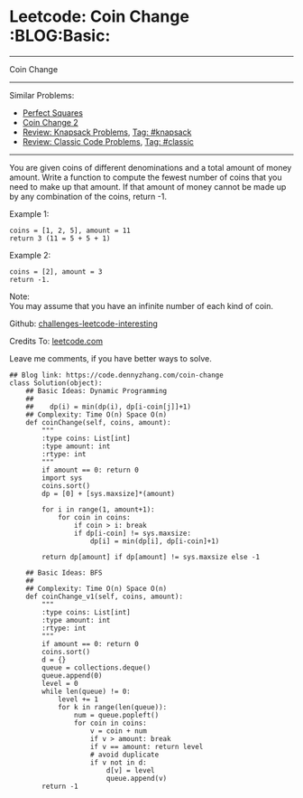 # Leetcode: Coin Change     :BLOG:Basic:


---

Coin Change  

---

Similar Problems:  
-   [Perfect Squares](https://code.dennyzhang.com/perfect-squares)
-   [Coin Change 2](https://code.dennyzhang.com/coin-change-2)
-   [Review: Knapsack Problems](https://code.dennyzhang.com/review-knapsack), [Tag: #knapsack](https://code.dennyzhang.com/tag/knapsack)
-   [Review: Classic Code Problems](https://code.dennyzhang.com/review-classic), [Tag: #classic](https://code.dennyzhang.com/tag/classic)

---

You are given coins of different denominations and a total amount of money amount. Write a function to compute the fewest number of coins that you need to make up that amount. If that amount of money cannot be made up by any combination of the coins, return -1.  

Example 1:  

    coins = [1, 2, 5], amount = 11
    return 3 (11 = 5 + 5 + 1)

Example 2:  

    coins = [2], amount = 3
    return -1.

Note:  
You may assume that you have an infinite number of each kind of coin.  

Github: [challenges-leetcode-interesting](https://github.com/DennyZhang/challenges-leetcode-interesting/tree/master/coin-change)  

Credits To: [leetcode.com](https://leetcode.com/problems/coin-change/description/)  

Leave me comments, if you have better ways to solve.  

    ## Blog link: https://code.dennyzhang.com/coin-change
    class Solution(object):
        ## Basic Ideas: Dynamic Programming
        ##
        ##    dp(i) = min(dp(i), dp[i-coin[j]]+1)
        ## Complexity: Time O(n) Space O(n)
        def coinChange(self, coins, amount):
            """
            :type coins: List[int]
            :type amount: int
            :rtype: int
            """
            if amount == 0: return 0
            import sys
            coins.sort()
            dp = [0] + [sys.maxsize]*(amount)
    
            for i in range(1, amount+1):
                for coin in coins:
                    if coin > i: break
                    if dp[i-coin] != sys.maxsize:
                        dp[i] = min(dp[i], dp[i-coin]+1)
    
            return dp[amount] if dp[amount] != sys.maxsize else -1 
    
        ## Basic Ideas: BFS
        ##
        ## Complexity: Time O(n) Space O(n)
        def coinChange_v1(self, coins, amount):
            """
            :type coins: List[int]
            :type amount: int
            :rtype: int
            """
            if amount == 0: return 0
            coins.sort()
            d = {}
            queue = collections.deque()
            queue.append(0)
            level = 0
            while len(queue) != 0:
                level += 1
                for k in range(len(queue)):
                    num = queue.popleft()
                    for coin in coins:
                        v = coin + num
                        if v > amount: break
                        if v == amount: return level
                        # avoid duplicate
                        if v not in d:
                            d[v] = level
                            queue.append(v)
            return -1